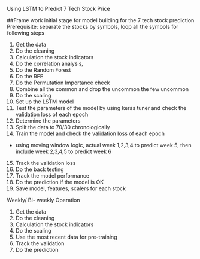 
Using LSTM to Predict 7 Tech Stock Price


##Frame work
initial stage for model building for the 7 tech stock prediction
Prerequisite: separate the stocks by symbols, loop all the symbols for following steps
1. Get the data
2. Do the cleaning
3. Calculation the stock indicators
4. Do the correlation analysis,
5. Do the Random Forest
6. Do the RFE
7. Do the Permutation Importance check
8. Combine all the common and drop the uncommon the few uncommon
9. Do the scaling
10. Set up the LSTM model
11. Test the parameters of the model by using keras tuner and check the validation loss of each epoch
12. Determine the parameters
13. Split the data to 70/30 chronologically
14. Train the model and check the validation loss of each epoch
- using moving window logic, actual week 1,2,3,4 to predict week 5, then include week 2,3,4,5 to predict week 6
15. Track the validation loss
16. Do the back testing
17. Track the model performance
18. Do the prediction if the model is OK
19. Save model, features, scalers for each stock
  
Weekly/ Bi- weekly Operation
1. Get the data
2. Do the cleaning
3. Calculation the stock indicators
4. Do the scaling
5. Use the most recent data for pre-training
6. Track the validation
7. Do the prediction
